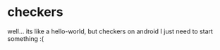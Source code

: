 # checkers
well... its like a hello-world, but checkers on android
I just need to start something :(

